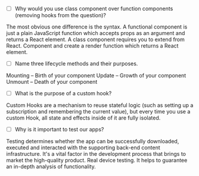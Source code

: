 - [ ] Why would you use class component over function components (removing hooks from the question)?



The most obvious one difference is the syntax. A functional component is just a plain JavaScript function which accepts props as an argument and returns a React element. A class component requires you to extend from React. Component and create a render function which returns a React element.


- [ ] Name three lifecycle methods and their purposes.

Mounting – Birth of your component
Update – Growth of your component
Unmount – Death of your component


- [ ] What is the purpose of a custom hook?


Custom Hooks are a mechanism to reuse stateful logic (such as setting up a subscription and remembering the current value), but every time you use a custom Hook, all state and effects inside of it are fully isolated.

- [ ] Why is it important to test our apps?

Testing determines whether the app can be successfully downloaded, executed and interacted with the supporting back-end content infrastructure. It's a vital factor in the development process that brings to market the high-quality product. Real device testing. It helps to guarantee an in-depth analysis of functionality.